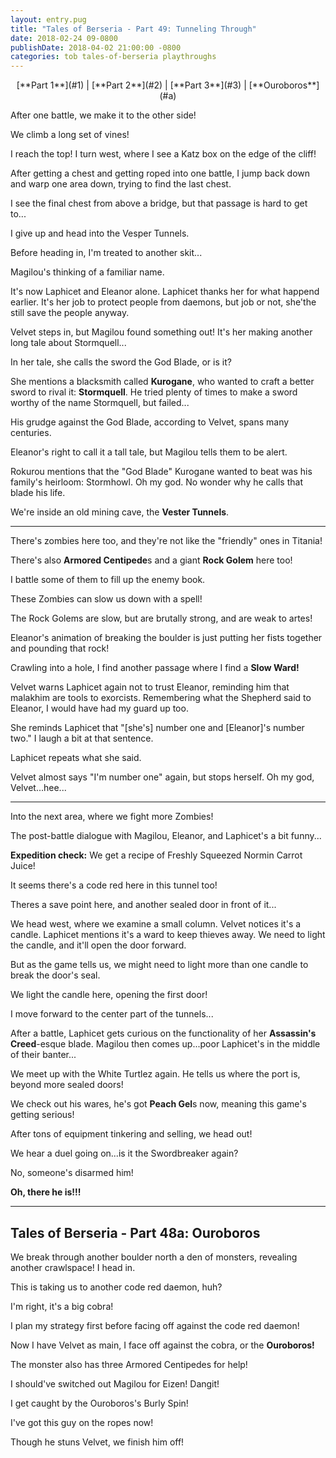 ```yaml
---
layout: entry.pug
title: "Tales of Berseria - Part 49: Tunneling Through"
date: 2018-02-24 09-0800
publishDate: 2018-04-02 21:00:00 -0800
categories: tob tales-of-berseria playthroughs
---
```


<p style="text-align: center">[**Part 1**](#1) | [**Part 2**](#2) | [**Part 3**](#3) | [**Ouroboros**](#a)</p>

<a name="1"></a>

After one battle, we make it to the other side!

We climb a long set of vines!

I reach the top! I turn west, where I see a Katz box on the edge of the cliff!

After getting a chest and getting roped into one battle, I jump back down and warp one area down, trying to find the last chest.

I see the final chest from above a bridge, but that passage is hard to get to...

I give up and head into the Vesper Tunnels.

Before heading in, I'm treated to another skit...

Magilou's thinking of a familiar name.

It's now Laphicet and Eleanor alone. Laphicet thanks her for what happend earlier. It's her job to protect people from daemons, but job or not, she'the still save the people anyway.

Velvet steps in, but Magilou found something out! It's her making another long tale about Stormquell...

In her tale, she calls the sword the God Blade, or is it?

She mentions a blacksmith called **Kurogane**, who wanted to craft a better sword to rival it: **Stormquell**. He tried plenty of times to make a sword worthy of the name Stormquell, but failed...

His grudge against the God Blade, according to Velvet, spans many centuries.

Eleanor's right to call it a tall tale, but Magilou tells them to be alert.

Rokurou mentions that the "God Blade" Kurogane wanted to beat was his family's heirloom: Stormhowl. Oh my god. No wonder why he calls that blade his life.

We're inside an old mining cave, the **Vester Tunnels**.

<a name="2"></a>

---

There's zombies here too, and they're not like the "friendly" ones in Titania!

There's also **Armored Centipede**s and a giant **Rock Golem** here too!

I battle some of them to fill up the enemy book.

These Zombies can slow us down with a spell!

The Rock Golems are slow, but are brutally strong, and are weak to artes!

Eleanor's animation of breaking the boulder is just putting her fists together and pounding that rock!

Crawling into a hole, I find another passage where I find a **Slow Ward!**

Velvet warns Laphicet again not to trust Eleanor, reminding him that malakhim are tools to exorcists. Remembering what the Shepherd said to Eleanor, I would have had my guard up too.

She reminds Laphicet that "[she's] number one and [Eleanor]'s number two." I laugh a bit at that sentence.

Laphicet repeats what she said.

Velvet almost says "I'm number one" again, but stops herself. Oh my god, Velvet...hee...

<a name="3"></a>

---

Into the next area, where we fight more Zombies!

The post-battle dialogue with Magilou, Eleanor, and Laphicet's a bit funny...

**Expedition check:** We get a recipe of Freshly Squeezed Normin Carrot Juice!

It seems there's a code red here in this tunnel too!

Theres a save point here, and another sealed door in front of it...

We head west, where we examine a small column. Velvet notices it's a candle. Laphicet mentions it's a ward to keep thieves away. We need to light the candle, and it'll open the door forward.

But as the game tells us, we might need to light more than one candle to break the door's seal.

We light the candle here, opening the first door!

I move forward to the center part of the tunnels...

After a battle, Laphicet gets curious on the functionality of her **Assassin's Creed**-esque blade. Magilou then comes up...poor Laphicet's in the middle of their banter...

We meet up with the White Turtlez again. He tells us where the port is, beyond more sealed doors!

We check out his wares, he's got **Peach Gel**s now, meaning this game's getting serious!

After tons of equipment tinkering and selling, we head out!

We hear a duel going on...is it the Swordbreaker again?

No, someone's disarmed him!

**Oh, there he is!!!**

<a name="a"></a>

---

<p><h2 class="entry-title">Tales of Berseria - Part 48a: Ouroboros</h2></p>

We break through another boulder north a den of monsters, revealing another crawlspace! I head in.

This is taking us to another code red daemon, huh?

I'm right, it's a big cobra!

I plan my strategy first before facing off against the code red daemon!

Now I have Velvet as main, I face off against the cobra, or the **Ouroboros!**

The monster also has three Armored Centipedes for help!

I should've switched out Magilou for Eizen! Dangit!

I get caught by the Ouroboros's Burly Spin!

I've got this guy on the ropes now!

Though he stuns Velvet, we finish him off!